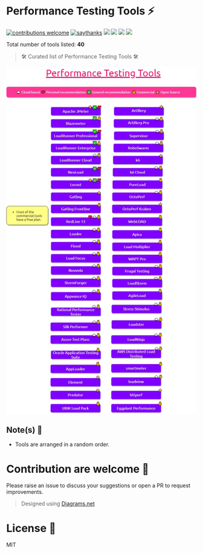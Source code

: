 # Performance Testing Tools ⚡
[![contributions welcome](https://img.shields.io/badge/contributions-welcome-1EAEDB)]()
[![saythanks](https://img.shields.io/badge/say-thanks-1EAEDB.svg)](https://saythanks.io/to/catch.nkn%40gmail.com)
[![](https://img.shields.io/badge/license-MIT-0a0a0a.svg?style=flat&colorA=1EAEDB)](https://qainsights.com)
[![](https://img.shields.io/badge/%E2%9D%A4-QAInsights-0a0a0a.svg?style=flat&colorA=1EAEDB)](https://qainsights.com)
[![](https://img.shields.io/badge/%E2%9D%A4-YouTube%20Channel-0a0a0a.svg?style=flat&colorA=1EAEDB)](https://www.youtube.com/user/QAInsights?sub_confirmation=1)
[![](https://img.shields.io/badge/donate-paypal-1EAEDB)](https://www.paypal.com/paypalme/NAVEENKUMARN)

Total number of tools listed: **40**

> 🛠 Curated list of Performance Testing Tools 🛠

![Performance Testing Tools](./assets/PerformanceTestingTools.jpg)


## Note(s) 📌

- Tools are arranged in a random order.

# Contribution are welcome 💜

Please raise an issue to discuss your suggestions or open a PR to request improvements.

> Designed using [Diagrams.net](https://github.com/jgraph/drawio)

# License 📜

MIT
